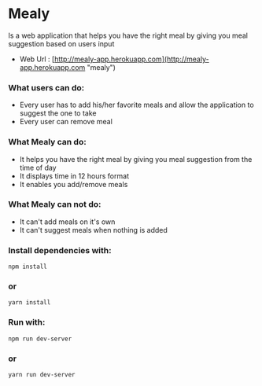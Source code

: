 # Mealy

Is a web application that helps you have the right meal by giving you meal suggestion based on users input

- Web Url : [http://mealy-app.herokuapp.com](http://mealy-app.herokuapp.com "mealy")

### What users can do:

- Every user has to add his/her favorite meals and allow the application to suggest the one to take
- Every user can remove meal

### What Mealy can do:

- It helps you have the right meal by giving you meal suggestion from the time of day
- It displays time in 12 hours format
- It enables you add/remove meals

### What Mealy can not do:

- It can't add meals on it's own
- It can't suggest meals when nothing is added

### Install dependencies with:
    npm install
### or
    yarn install

### Run with:
    npm run dev-server
### or
    yarn run dev-server